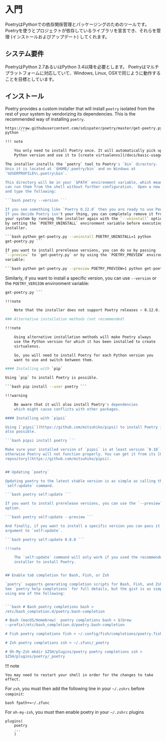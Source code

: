 # 入門

PoetryはPythonでの依存関係管理とパッケージングのためのツールです。
Poetryを使うとプロジェクトが依存しているライブラリを宣言でき、それらを管理 (インストールおよびアップデート) してくれます。


## システム要件

PoetryはPython 2.7あるいはPython 3.4以降を必要とします。
Poetryはマルチプラットフォームに対応していて、Windows, Linux, OSXで同じように動作することを目標としています。


## インストール

Poetry provides a custom installer that will install `poetry` isolated from
the rest of your system by vendorizing its dependencies. This is the
recommended way of installing `poetry`.

```bash curl -sSL
https://raw.githubusercontent.com/sdispater/poetry/master/get-poetry.py |
python ```

!!! note

    You only need to install Poetry once. It will automatically pick up the current
    Python version and use it to [create virtualenvs](/docs/basic-usage/#poetry-and-virtualenvs) accordingly.

The installer installs the `poetry` tool to Poetry's `bin` directory.  On
Unix it is located at `$HOME/.poetry/bin` and on Windows at
`%USERPROFILE%\.poetry\bin`.

This directory will be in your `$PATH` environment variable, which means you
can run them from the shell without further configuration.  Open a new shell
and type the following:

```bash poetry --version ```

If you see something like `Poetry 0.12.0` then you are ready to use Poetry.
If you decide Poetry isn't your thing, you can completely remove it from
your system by running the installer again with the `--uninstall` option or
by setting the `POETRY_UNINSTALL` environment variable before executing the
installer.

```bash python get-poetry.py --uninstall POETRY_UNINSTALL=1 python
get-poetry.py ```

If you want to install prerelease versions, you can do so by passing
`--preview` to `get-poetry.py` or by using the `POETRY_PREVIEW` environment
variable:

```bash python get-poetry.py --preview POETRY_PREVIEW=1 python get-poetry.py
```

Similarly, if you want to install a specific version, you can use
`--version` or the `POETRY_VERSION` environment variable:

```bash python get-poetry.py --version 0.12.0 POETRY_VERSION=0.12.0 python
get-poetry.py ```

!!!note

    Note that the installer does not support Poetry releases < 0.12.0.

### Alternative installation methods (not recommended)

!!!note

    Using alternative installation methods will make Poetry always
    use the Python version for which it has been installed to create
    virtualenvs.

    So, you will need to install Poetry for each Python version you
    want to use and switch between them.

#### Installing with `pip`

Using `pip` to install Poetry is possible.

```bash pip install --user poetry ```

!!!warning

    Be aware that it will also install Poetry's dependencies
    which might cause conflicts with other packages.

#### Installing with `pipsi`

Using [`pipsi`](https://github.com/mitsuhiko/pipsi) to install Poetry is
also possible.

```bash pipsi install poetry ```

Make sure your installed version of `pipsi` is at least version `0.10`,
otherwise Poetry will not function properly. You can get it from its [Github
repository](https://github.com/mitsuhiko/pipsi).


## Updating `poetry`

Updating poetry to the latest stable version is as simple as calling the
`self:update` command.

```bash poetry self:update ```

If you want to install prerelease versions, you can use the `--preview`
option.

```bash poetry self:update --preview ```

And finally, if you want to install a specific version you can pass it as an
argument to `self:update`.

```bash poetry self:update 0.8.0 ```

!!!note

    The `self:update` command will only work if you used the recommended
    installer to install Poetry.


## Enable tab completion for Bash, Fish, or Zsh

`poetry` supports generating completion scripts for Bash, Fish, and Zsh.
See `poetry help completions` for full details, but the gist is as simple as
using one of the following:


```bash # Bash poetry completions bash >
/etc/bash_completion.d/poetry.bash-completion

# Bash (macOS/Homebrew)  poetry completions bash > $(brew
--prefix)/etc/bash_completion.d/poetry.bash-completion

# Fish poetry completions fish > ~/.config/fish/completions/poetry.fish

# Zsh poetry completions zsh > ~/.zfunc/_poetry

# Oh-My-Zsh mkdir $ZSH/plugins/poetry poetry completions zsh >
$ZSH/plugins/poetry/_poetry

```

!!! note

    You may need to restart your shell in order for the changes to take effect.

For `zsh`, you must then add the following line in your `~/.zshrc` before
`compinit`:

```bash fpath+=~/.zfunc ```

For `oh-my-zsh`, you must then enable poetry in your `~/.zshrc` plugins

```
plugins(
	poetry
	...
	)
```

